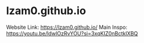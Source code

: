 ﻿# lzam0.github.io

Website Link: https://lzam0.github.io/
Main Inspo: https://youtu.be/ldwlOzRvYOU?si=3xqKIZ0nBctklXBQ
